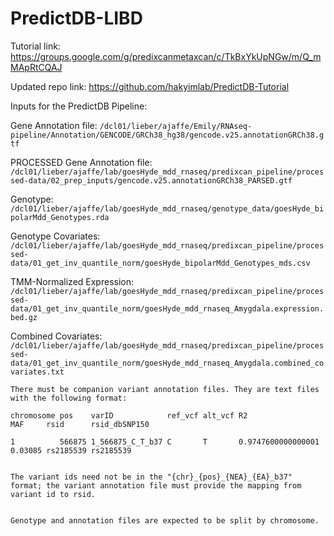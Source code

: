 # PredictDB-LIBD

Tutorial link: https://groups.google.com/g/predixcanmetaxcan/c/TkBxYkUpNGw/m/Q_mMApRtCQAJ

Updated repo link: https://github.com/hakyimlab/PredictDB-Tutorial

Inputs for the PredictDB Pipeline:

Gene Annotation file: `/dcl01/lieber/ajaffe/Emily/RNAseq-pipeline/Annotation/GENCODE/GRCh38_hg38/gencode.v25.annotationGRCh38.gtf`

PROCESSED Gene Annotation file: `/dcl01/lieber/ajaffe/lab/goesHyde_mdd_rnaseq/predixcan_pipeline/processed-data/02_prep_inputs/gencode.v25.annotationGRCh38_PARSED.gtf`

Genotype: `/dcl01/lieber/ajaffe/lab/goesHyde_mdd_rnaseq/genotype_data/goesHyde_bipolarMdd_Genotypes.rda`

Genotype Covariates: `/dcl01/lieber/ajaffe/lab/goesHyde_mdd_rnaseq/predixcan_pipeline/processed-data/01_get_inv_quantile_norm/goesHyde_bipolarMdd_Genotypes_mds.csv`

TMM-Normalized Expression: `/dcl01/lieber/ajaffe/lab/goesHyde_mdd_rnaseq/predixcan_pipeline/processed-data/01_get_inv_quantile_norm/goesHyde_mdd_rnaseq_Amygdala.expression.bed.gz`

Combined Covariates: `/dcl01/lieber/ajaffe/lab/goesHyde_mdd_rnaseq/predixcan_pipeline/processed-data/01_get_inv_quantile_norm/goesHyde_mdd_rnaseq_Amygdala.combined_covariates.txt`

```
There must be companion variant annotation files. They are text files with the following format:

chromosome pos    varID            ref_vcf alt_vcf R2                 MAF     rsid      rsid_dbSNP150

1          566875 1_566875_C_T_b37 C       T       0.9747600000000001 0.03085 rs2185539 rs2185539


The variant ids need not be in the "{chr}_{pos}_{NEA}_{EA}_b37" format; the variant annotation file must provide the mapping from variant id to rsid.


Genotype and annotation files are expected to be split by chromosome.
```
